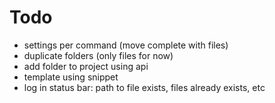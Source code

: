 # Todo

- settings per command (move complete with files)
- duplicate folders (only files for now)
- add folder to project using api
- template using snippet
- log in status bar: path to file exists, files already exists, etc
